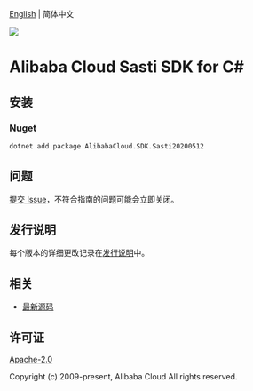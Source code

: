 [English](README.md) | 简体中文

![](https://aliyunsdk-pages.alicdn.com/icons/AlibabaCloud.svg)

# Alibaba Cloud Sasti SDK for C#

## 安装

### Nuget

```bash
dotnet add package AlibabaCloud.SDK.Sasti20200512
```

## 问题

[提交 Issue](https://github.com/aliyun/alibabacloud-csharp-sdk/issues/new)，不符合指南的问题可能会立即关闭。

## 发行说明

每个版本的详细更改记录在[发行说明](./ChangeLog.md)中。

## 相关

* [最新源码](https://github.com/aliyun/alibabacloud-csharp-sdk/)

## 许可证

[Apache-2.0](http://www.apache.org/licenses/LICENSE-2.0)

Copyright (c) 2009-present, Alibaba Cloud All rights reserved.
